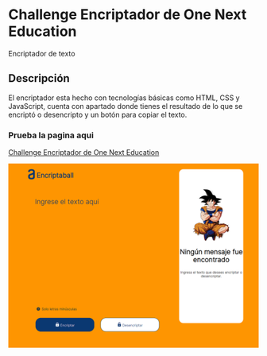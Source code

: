 # Challenge Encriptador de One Next Education

Encriptador de texto 

## Descripción

El encriptador esta hecho con tecnologías básicas como HTML, CSS y JavaScript, cuenta con apartado donde tienes el resultado de lo que se encriptó o desencripto y un botón para copiar el texto.

### Prueba la pagina aqui

[Challenge Encriptador de One Next Education](https://andresdeveloper01.github.io/Encriptador-de-Texto/)

<img src="./Encriptador.png" alt="Encriptador de texto">
